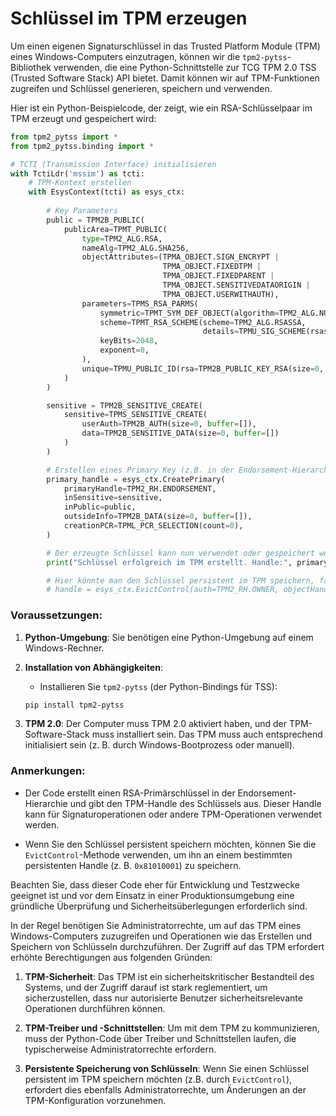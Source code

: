# Schlüssel im TPM erzeugen

Um einen eigenen Signaturschlüssel in das Trusted Platform Module (TPM) eines Windows-Computers einzutragen, können wir die `tpm2-pytss`-Bibliothek verwenden, die eine Python-Schnittstelle zur TCG TPM 2.0 TSS (Trusted Software Stack) API bietet. Damit können wir auf TPM-Funktionen zugreifen und Schlüssel generieren, speichern und verwenden.

Hier ist ein Python-Beispielcode, der zeigt, wie ein RSA-Schlüsselpaar im TPM erzeugt und gespeichert wird:

```python
from tpm2_pytss import *
from tpm2_pytss.binding import *

# TCTI (Transmission Interface) initialisieren
with TctiLdr('mssim') as tcti:
    # TPM-Kontext erstellen
    with EsysContext(tcti) as esys_ctx:
        
        # Key Parameters
        public = TPM2B_PUBLIC(
            publicArea=TPMT_PUBLIC(
                type=TPM2_ALG.RSA,
                nameAlg=TPM2_ALG.SHA256,
                objectAttributes=(TPMA_OBJECT.SIGN_ENCRYPT |
                                  TPMA_OBJECT.FIXEDTPM |
                                  TPMA_OBJECT.FIXEDPARENT |
                                  TPMA_OBJECT.SENSITIVEDATAORIGIN |
                                  TPMA_OBJECT.USERWITHAUTH),
                parameters=TPMS_RSA_PARMS(
                    symmetric=TPMT_SYM_DEF_OBJECT(algorithm=TPM2_ALG.NULL),
                    scheme=TPMT_RSA_SCHEME(scheme=TPM2_ALG.RSASSA,
                                           details=TPMU_SIG_SCHEME(rsassa=TPMS_SIG_SCHEME_RSASSA(hashAlg=TPM2_ALG.SHA256))),
                    keyBits=2048,
                    exponent=0,
                ),
                unique=TPMU_PUBLIC_ID(rsa=TPM2B_PUBLIC_KEY_RSA(size=0, buffer=[]))
            )
        )

        sensitive = TPM2B_SENSITIVE_CREATE(
            sensitive=TPMS_SENSITIVE_CREATE(
                userAuth=TPM2B_AUTH(size=0, buffer=[]),
                data=TPM2B_SENSITIVE_DATA(size=0, buffer=[])
            )
        )

        # Erstellen eines Primary Key (z.B. in der Endorsement-Hierarchie)
        primary_handle = esys_ctx.CreatePrimary(
            primaryHandle=TPM2_RH.ENDORSEMENT,
            inSensitive=sensitive,
            inPublic=public,
            outsideInfo=TPM2B_DATA(size=0, buffer=[]),
            creationPCR=TPML_PCR_SELECTION(count=0),
        )

        # Der erzeugte Schlüssel kann nun verwendet oder gespeichert werden.
        print("Schlüssel erfolgreich im TPM erstellt. Handle:", primary_handle)

        # Hier könnte man den Schlüssel persistent im TPM speichern, falls nötig:
        # handle = esys_ctx.EvictControl(auth=TPM2_RH.OWNER, objectHandle=primary_handle, persistentHandle=0x81010001)
```

### Voraussetzungen:

1. **Python-Umgebung**: Sie benötigen eine Python-Umgebung auf einem Windows-Rechner.

2. **Installation von Abhängigkeiten**:
   - Installieren Sie `tpm2-pytss` (der Python-Bindings für TSS):
   ```bash
   pip install tpm2-pytss
   ```

3. **TPM 2.0**: Der Computer muss TPM 2.0 aktiviert haben, und der TPM-Software-Stack muss installiert sein. Das TPM muss auch entsprechend initialisiert sein (z. B. durch Windows-Bootprozess oder manuell).

### Anmerkungen:

- Der Code erstellt einen RSA-Primärschlüssel in der Endorsement-Hierarchie und gibt den TPM-Handle des Schlüssels aus. Dieser Handle kann für Signaturoperationen oder andere TPM-Operationen verwendet werden.
  
- Wenn Sie den Schlüssel persistent speichern möchten, können Sie die `EvictControl`-Methode verwenden, um ihn an einem bestimmten persistenten Handle (z. B. `0x81010001`) zu speichern.

Beachten Sie, dass dieser Code eher für Entwicklung und Testzwecke geeignet ist und vor dem Einsatz in einer Produktionsumgebung eine gründliche Überprüfung und Sicherheitsüberlegungen erforderlich sind.

In der Regel benötigen Sie Administratorrechte, um auf das TPM eines Windows-Computers zuzugreifen und Operationen wie das Erstellen und Speichern von Schlüsseln durchzuführen. Der Zugriff auf das TPM erfordert erhöhte Berechtigungen aus folgenden Gründen:

1. **TPM-Sicherheit**: Das TPM ist ein sicherheitskritischer Bestandteil des Systems, und der Zugriff darauf ist stark reglementiert, um sicherzustellen, dass nur autorisierte Benutzer sicherheitsrelevante Operationen durchführen können.

2. **TPM-Treiber und -Schnittstellen**: Um mit dem TPM zu kommunizieren, muss der Python-Code über Treiber und Schnittstellen laufen, die typischerweise Administratorrechte erfordern. 

3. **Persistente Speicherung von Schlüsseln**: Wenn Sie einen Schlüssel persistent im TPM speichern möchten (z.B. durch `EvictControl`), erfordert dies ebenfalls Administratorrechte, um Änderungen an der TPM-Konfiguration vorzunehmen.